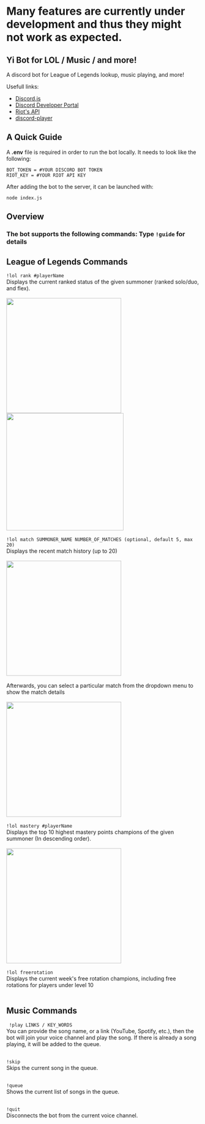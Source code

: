 # Many features are currently under development and thus they might not work as expected.
## Yi Bot for LOL / Music / and more!
A discord bot for League of Legends lookup, music playing, and more!

Usefull links:
 - [Discord.js](https://discord.js.org/#/) <br/>
 - [Discord Developer Portal](https://discord.com/developers/docs/intro) <br/>
 - [Riot's API](https://developer.riotgames.com) <br/>
 - [discord-player](https://discord-player.js.org/) <br/>

## A Quick Guide
A **.env** file is required in order to run the bot locally. It needs to look like the following:
```
BOT_TOKEN = #YOUR DISCORD BOT TOKEN
RIOT_KEY = #YOUR RIOT API KEY
```
After adding the bot to the server, it can be launched with:
```
node index.js
```

## Overview
### The bot supports the following commands: Type ```!guide``` for details<br/>
## League of Legends Commands
``` !lol rank #playerName ``` <br/>
Displays the current ranked status of the given summoner (ranked solo/duo, and flex). <br/><br/>
<img src="https://github.com/StevenWu2001/Discord-Bot-for-LOL/blob/main/img/demo/showRank1-new.png" width = "300">
<img src="https://github.com/StevenWu2001/Discord-Bot-for-LOL/blob/main/img/demo/showRank2-new.png" width = "306"> <br/><br/>
``` !lol match SUMMONER_NAME NUMBER_OF_MATCHES (optional, default 5, max 20) ``` <br/>
Displays the recent match history (up to 20) <br/><br/>
<img src="https://github.com/StevenWu2001/Yi-Bot/blob/main/img/demo/match1-new.png" width = "300"> <br/><br/>
Afterwards, you can select a particular match from the dropdown menu to show the match details <br/><br/>
<img src="https://github.com/StevenWu2001/Yi-Bot/blob/main/img/demo/match2-new.png" width = "300"> <br/><br/>
``` !lol mastery #playerName ``` <br/>
Displays the top 10 highest mastery points champions of the given summoner (In descending order). <br/><br/>
<img src="https://github.com/StevenWu2001/Discord-Bot-for-LOL/blob/main/img/demo/mastery1-new.png" width = "300"> <br/><br/>
``` !lol freerotation ``` <br/>
Displays the current week's free rotation champions, including free rotations for players under level 10 <br/><br/>


## Music Commands
``` !play LINKS / KEY_WORDS``` <br/>
You can provide the song name, or a link (YouTube, Spotify, etc.), then the bot will join your voice channel and play the song. If there is already a song playing, it will be added to the queue. <br/><br/>

``` !skip ``` <br/>
Skips the current song in the queue. <br/><br/>

``` !queue ``` <br/>
Shows the current list of songs in the queue. <br/><br/>

``` !quit ``` <br/>
Disconnects the bot from the current voice channel. <br/><br/>
